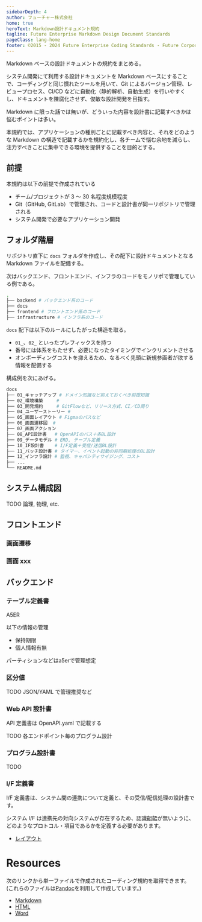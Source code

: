 ```yaml
---
sidebarDepth: 4
author: フューチャー株式会社
home: true
heroText: Markdown設計ドキュメント規約
tagline: Future Enterprise Markdown Design Document Standards
pageClass: lang-home
footer: ©2015 - 2024 Future Enterprise Coding Standards - Future Corporation
---
```


Markdown ベースの設計ドキュメントの規約をまとめる。

システム開発にて利用する設計ドキュメントを Markdown ベースにすることで、コーディングと同じ慣れたツールを用いて、Git によるバージョン管理、レビュープロセス、CI/CD などに自動化（静的解析、自動生成）を行いやすくし、ドキュメントを陳腐化させず、俊敏な設計開発を目指す。

Markdown に限った話では無いが、どういった内容を設計書に記載すべきかは悩むポイントは多い。

本規約では、アプリケーションの種別ごとに記載すべき内容と、それをどのような Markdown の構造で記載するかを規約化し、各チームで悩む余地を減らし、注力すべきことに集中できる環境を提供することを目的とする。

## 前提

本規約は以下の前提で作成されている

- チーム/プロジェクトが 3 ～ 30 名程度規模程度
- Git（GitHub, GitLab）で管理され、コードと設計書が同一リポジトリで管理される
- システム開発で必要なアプリケーション開発

## フォルダ階層

リポジトリ直下に `docs` フォルダを作成し、その配下に設計ドキュメントとなる Markdown ファイルを配備する。

<!-- TODO 【相談】docsだと公開フォルダとみなされるかもなので、documentsとかにしたほうが良いか？ -->

次はバックエンド、フロントエンド、インフラのコードをモノリポで管理している例である。

```sh
.
├── backend # バックエンド系のコード
├── docs
├── frontend # フロントエンド系のコード
├── infrastructure # インフラ系のコード
```

`docs` 配下は以下のルールにしたがった構造を取る。

- `01_`、`02_` といったプレフィックスを持つ
- 番号には体系をもたせず、必要になったタイミングでインクリメントさせる
- オンボーディングコストを抑えるため、なるべく先頭に新規参画者が欲する情報を配備する

構成例を次にあげる。

<!-- TODO 【相談】フロントエンド系、もっとまとめたほうが良いか？Figmaパスだけだとあれですよねぇ。画面遷移図も内容が薄い。 -->

```sh
docs
├── 01_キャッチアップ # ドメイン知識など抑えておくべき前提知識
├── 02_環境構築     #
├── 03_開発規約     # GitFlowなど、リリース方式、CI／CD周り
├── 04_ユーザーストーリー #
├── 05_画面レイアウト # Figmaのパスなど
├── 06_画面遷移図  #
├── 07_画面アクション
├── 08_API設計書   # OpenAPIのパス＋各BL設計
├── 09_データモデル # ERD, テーブル定義
├── 10_IF設計書    # I/F定義＋受信/送信BL設計
├── 11_バッチ設計書 # タイマー、イベント起動の非同期処理のBL設計
├── 12_インフラ設計 # 監視、キャパシティサイジング、コスト
├── ...
└── README.md
```

## システム構成図

TODO 論理, 物理, etc.

## フロントエンド

### 画面遷移

[](画面遷移図.md)

### 画面 xxx

[](画面設計書.md)

## バックエンド

### テーブル定義書

A5ER

以下の情報の管理

- 保持期限
- 個人情報有無

パーティションなどはa5erで管理想定

### 区分値

TODO JSON/YAML で管理推奨など

### Web API 設計書

API 定義書は OpenAPI.yaml で記載する

TODO 各エンドポイント毎のプログラム設計

### プログラム設計書

TODO

### I/F 定義書

I/F 定義書は、システム間の連携について定義と、その受信/配信処理の設計書です。

システム I/F は連携先の対向システムが存在するため、認識齟齬が無いように、どのようなプロトコル・項目であるかを定義する必要があります。

- [レイアウト](IF定義書.md)

# Resources

次のリンクから単一ファイルで作成されたコーディング規約を取得できます。
(これらのファイルは[Pandoc]を利用して作成しています。)

- [Markdown](https://github.com/future-architect/coding-standards/blob/master/documents/forMarkdown/xxx.md)
- [HTML](https://github.com/future-architect/coding-standards/blob/gh-pages/resources/xxx.html)
- [Word](https://github.com/future-architect/coding-standards/raw/gh-pages/resources/xxx.docx)

[pandoc]: https://pandoc.org/
